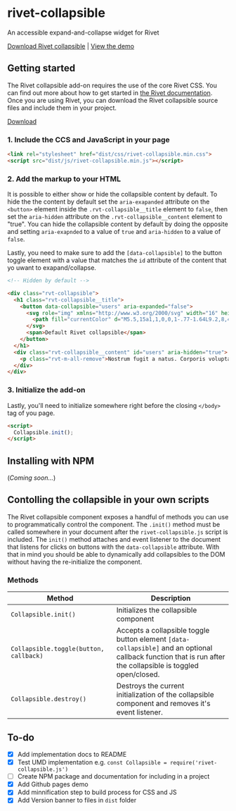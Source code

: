 # rivet-collapsible
An accessible expand-and-collapse widget for Rivet

[Download Rivet collapsible](https://github.iu.edu/UITS/rivet-collapsible/archive/master.zip) | [View the demo](https://github.iu.edu/pages/UITS/rivet-collapsible/)

## Getting started
The Rivet collapsible add-on requires the use of the core Rivet CSS. You can find out more about how to get started in [the Rivet documentation](https://rivet.iu.edu/components/). Once you are using Rivet, you can download the Rivet collapsible source files and include them in your project.

[Download](https://github.iu.edu/UITS/rivet-collapsible/archive/master.zip)

### 1. Include the CCS and JavaScript in your page
```html
<link rel="stylesheet" href="dist/css/rivet-collapsible.min.css">
<script src="dist/js/rivet-collapsible.min.js"></script>
```

### 2. Add the markup to your HTML
It is possible to either show or hide the collapsible content by default. To hide the the content by default set the `aria-exapanded` attribute on the `<button>` element inside the `.rvt-collapsible__title` element to `false`, then set the `aria-hidden` attribute on the `.rvt-collapsible__content` element to "true". You can hide the collapsible content by default by doing the opposite and setting `aria-exapnded` to a value of `true` and `aria-hidden` to a value of `false`.

Lastly, you need to make sure to add the `[data-collapsible]` to the button toggle element with a value that matches the `id` attribute of the content that yo uwant to exapand/collapse.

```html
<!-- Hidden by default -->

<div class="rvt-collapsible">
  <h1 class="rvt-collapsible__title">
    <button data-collapsible="users" aria-expanded="false">
      <svg role="img" xmlns="http://www.w3.org/2000/svg" width="16" height="16" viewBox="0 0 16 16">
        <path fill="currentColor" d="M5.5,15a1,1,0,0,1-.77-1.64L9.2,8,4.73,2.64A1,1,0,0,1,6.27,1.36L11.13,7.2a1.25,1.25,0,0,1,0,1.61L6.27,14.64A1,1,0,0,1,5.5,15ZM9.6,8.48h0Zm0-1h0Z"/>
      </svg>
      <span>Default Rivet collapsible</span>
    </button>
  </h1>
  <div class="rvt-collapsible__content" id="users" aria-hidden="true">
    <p class="rvt-m-all-remove">Nostrum fugit a natus. Corporis voluptates ut odio omnis nobis voluptas. Est dolor et eum quis deleniti explicabo autem est magnam. Unde expedita ab quia maxime quia. Qui voluptas distinctio ipsa laborum laboriosam.</p>
  </div>
</div>
```

### 3. Initialize the add-on
Lastly, you'll need to initialize somewhere right before the closing `</body>` tag of you page.

```html
<script>
  Collapsible.init();
</script>
```

## Installing with NPM
(_Coming soon..._)

## Contolling the collapsible in your own scripts
The Rivet collapsible component exposes a handful of methods you can use to programmatically control the component. The `.init()` method must be called somewhere in your document after the `rivet-collapsible.js` script is included. The `init()` method attaches and event listener to the document that listens for clicks on buttons with the `data-collapsible` attribute. With that in mind you should be able to dynamically add collapsibles to the DOM without having the re-initialize the component.

### Methods

| Method                               | Description                                                                                                                                                       |
|--------------------------------------|-------------------------------------------------------------------------------------------------------------------------------------------------------------------|
| `Collapsible.init()`                   | Initializes the collapsible component                                                                                                                             |
| `Collapsible.toggle(button, callback)` | Accepts a collapsible toggle button element `[data-collapsible]` and an optional callback function that is run after the collapsible is toggled open/closed. |
| `Collapsible.destroy()`                | Destroys the current initialization of the collapsible component and removes it's event listener.                                                                 |


## To-do
- [X] Add implementation docs to README
- [X] Test UMD implementation e.g. `const Collapsible = require('rivet-collapsible.js')`
- [ ] Create NPM package and documentation for including in a project
- [X] Add Github pages demo
- [X] Add minnification step to build process for CSS and JS
- [X] Add Version banner to files in `dist` folder
